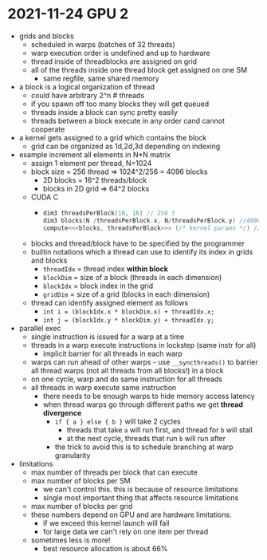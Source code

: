 # 2021-11-24 GPU 2
* grids and blocks
  * scheduled in warps (batches of 32 threads)
  * warp execution order is undefined and up to hardware
  * thread inside of threadblocks are assigned on grid
  * all of the threads inside one thread block get assigned on one SM
    * same regfile, same shared memory
* a block is a logical organization of thread
  * could have arbitrary 2^n # threads
  * if you spawn off too many blocks they will get queued
  * threads inside a block can sync pretty easily
  * threads between a block execute in any order cand cannot cooperate
* a kernel gets assigned to a grid which contains the block
  * grid can be organized as 1d,2d,3d depending on indexing
* example increment all elements in N*N matrix
  * assign 1 element per thread, N=1024
  * block size = 256 thread => 1024^2/256 = 4096 blocks
    * 2D blocks = 16^2 threads/block
    * blocks in 2D grid => 64^2 blocks
  * CUDA C
    * ```cpp
      dim3 threadsPerBlock(16, 16) // 256 t
      dim3 blocks(N /threadsPerBlock.x, N/threadsPerBlock.y) //4096 blocks
      compute<<<blocks, threadsPerBlock>>> (/* kernel params */) // kernel
      ```
  * blocks and thread/block have to be specified by the programmer
  * builtin notations which a thread can use to identify its index in grids and blocks
    * `threadIdx` = thread index **within block**
    * `blockDim` = size of a block (threads in each dimension)
    * `blockIdx` = block index in the grid
    * `gridDim` = size of a grid (blocks in each dimension)
  * thread can identify assigned element as follows
    * `int i = (blockIdx.x * blockDim.x) + threadIdx.x;`
    * `int j = (blockIdx.y * blockDim.y) + threadIdx.y;`
* parallel exec
  * single instruction is issued for a warp at a time
  * threads in a warp execute instructions in lockstep (same instr for all)
    * implicit barrier for all threads in each warp
  * warps can run ahead of other warps - use `__syncthreads()` to barrier all thread warps (not all threads from all blocks!) in a block
  * on one cycle, warp and do same instruction for all threads
  * all threads in warp execute same instruction
    * there needs to be enough warps to hide memory access latency
    * when thread warps go through different paths we get **thread divergence**
      * `if { a } else { b }` will take 2 cycles
        * threads that take `a` will run first, and thread for `b` will stall
        * at the next cycle, threads that run `b` will run after
      * the trick to avoid this is to schedule branching at warp granularity
* limitations
  * max number of threads per block that can execute
  * max number of blocks per SM
    * we can't control this. this is because of resource limitations
    * single most important thing that affects resource limitations
  * max number of blocks per grid
  * these numbers depend on GPU and are hardware limitations.
    * if we exceed this kernel launch will fail
    * for large data we can't rely on one item per thread
  * sometimes less is more!
    * best resource allocation is about 66%